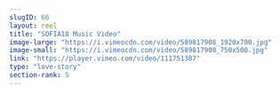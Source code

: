 ```yaml
---
slugID: 66 
layout: reel
title: "SOFIA18 Music Video"
image-large: "https://i.vimeocdn.com/video/589817908_1920x700.jpg"
image-small: "https://i.vimeocdn.com/video/589817908_750x500.jpg"
link: "https://player.vimeo.com/video/111751387"
type: "love-story"
section-rank: 5
---
```

